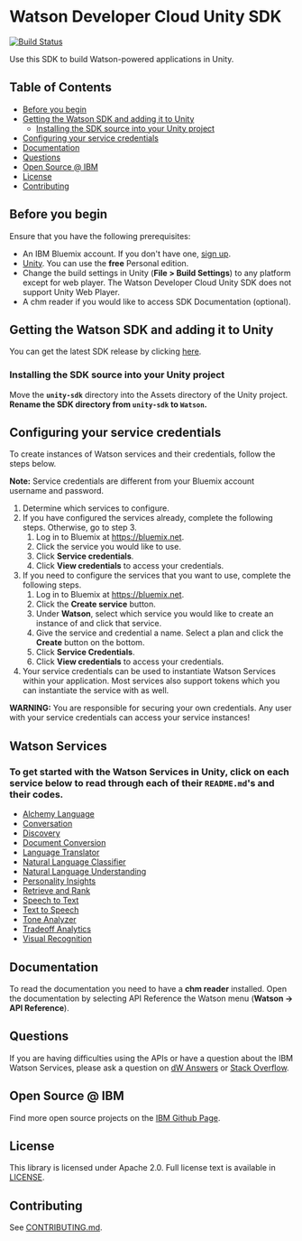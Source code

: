 # Watson Developer Cloud Unity SDK
[![Build Status](https://travis-ci.org/watson-developer-cloud/unity-sdk.svg?branch=develop)](https://travis-ci.org/watson-developer-cloud/unity-sdk)

Use this SDK to build Watson-powered applications in Unity.

## Table of Contents
* [Before you begin](#before-you-begin)
* [Getting the Watson SDK and adding it to Unity](#getting-the-watson-sdk-and-adding-it-to-unity)
  * [Installing the SDK source into your Unity project](#installing-the-sdk-source-into-your-unity-project)
* [Configuring your service credentials](#configuring-your-service-credentials)
* [Documentation](#documentation)
* [Questions](#questions)
* [Open Source @ IBM](#open-source--ibm)
* [License](#license)
* [Contributing](#contributing)

## Before you begin
Ensure that you have the following prerequisites:

* An IBM Bluemix account. If you don't have one, [sign up][bluemix_registration].
* [Unity][get_unity]. You can use the **free** Personal edition.
* Change the build settings in Unity (**File > Build Settings**) to any platform except for web player. The Watson Developer Cloud Unity SDK does not support Unity Web Player.
* A chm reader if you would like to access SDK Documentation (optional).

## Getting the Watson SDK and adding it to Unity
You can get the latest SDK release by clicking [here][latest_release].

### Installing the SDK source into your Unity project
Move the **`unity-sdk`** directory into the Assets directory of the Unity project. **Rename the SDK directory from `unity-sdk` to `Watson`.**

## Configuring your service credentials
To create instances of Watson services and their credentials, follow the steps below.

**Note:** Service credentials are different from your Bluemix account username and password.

1. Determine which services to configure.
1. If you have configured the services already, complete the following steps. Otherwise, go to step 3.
    1. Log in to Bluemix at https://bluemix.net.
    1. Click the service you would like to use.
    1. Click **Service credentials**.
    1. Click **View credentials** to access your credentials.
1. If you need to configure the services that you want to use, complete the following steps.
    1. Log in to Bluemix at https://bluemix.net.
    1. Click the **Create service** button.
    1. Under **Watson**, select which service you would like to create an instance of and click that service.
    1. Give the service and credential a name. Select a plan and click the **Create** button on the bottom.
    4. Click **Service Credentials**.
    5. Click **View credentials** to access your credentials.
1. Your service credentials can be used to instantiate Watson Services within your application. Most services also support tokens which you can instantiate the service with as well.

**WARNING:** You are responsible for securing your own credentials. Any user with your service credentials can access your service instances!

## Watson Services
### To get started with the Watson Services in Unity, click on each service below to read through each of their `README.md`'s and their codes.
* [Alchemy Language](/Scripts/Services/AlchemyAPI/v1)
* [Conversation](/Scripts/Services/Conversation/v1)
* [Discovery](/Scripts/Services/Discovery/v1)
* [Document Conversion](/Scripts/Services/DocumentConversion/v1)
* [Language Translator](/Scripts/Services/LanguageTranslator/v2)
* [Natural Language Classifier](/Scripts/Services/NaturalLanguageClassifier/v2)
* [Natural Language Understanding](/Scripts/Services/NaturalLanguageUnderstanding/v1)
* [Personality Insights](/Scripts/Services/PersonalityInsights/v3)
* [Retrieve and Rank](/Scripts/Services/RetrieveAndRank/v1)
* [Speech to Text](/Scripts/Services/SpeechToText/v1)
* [Text to Speech](/Scripts/Services/TextToSpeech/v1)
* [Tone Analyzer](/Scripts/Services/ToneAnalyzer/v3)
* [Tradeoff Analytics](/Scripts/Services/TradeoffAnalytics/v1)
* [Visual Recognition](/Scripts/Services/VisualRecognition/v3)

## Documentation
To read the documentation you need to have a **chm reader** installed. Open the documentation by selecting API Reference the Watson menu (**Watson -> API Reference**).

## Questions

If you are having difficulties using the APIs or have a question about the IBM Watson Services, please ask a question on
[dW Answers](https://developer.ibm.com/answers/questions/ask/?topics=watson)
or [Stack Overflow](http://stackoverflow.com/questions/ask?tags=ibm-watson).

## Open Source @ IBM
Find more open source projects on the [IBM Github Page](http://ibm.github.io/).

## License
This library is licensed under Apache 2.0. Full license text is available in [LICENSE](LICENSE).

## Contributing
See [CONTRIBUTING.md](.github/CONTRIBUTING.md).

[wdc]: http://www.ibm.com/watson/developercloud/
[wdc_unity_sdk]: https://github.com/watson-developer-cloud/unity-sdk
[latest_release]: https://github.com/watson-developer-cloud/unity-sdk/releases/latest
[bluemix_registration]: http://bluemix.net/registration
[get_unity]: https://unity3d.com/get-unity

[speech_to_text]: http://www.ibm.com/watson/developercloud/doc/speech-to-text/
[text_to_speech]: http://www.ibm.com/watson/developercloud/doc/text-to-speech/
[language_translator]: http://www.ibm.com/watson/developercloud/doc/language-translator/index.html
[dialog]: http://www.ibm.com/watson/developercloud/doc/dialog/
[natural_language_classifier]: http://www.ibm.com/watson/developercloud/doc/natural-language-classifier/index.html

[alchemy_language]: http://www.alchemyapi.com/products/alchemylanguage
[alchemyData_news]: http://www.ibm.com/watson/developercloud/alchemy-data-news.html
[sentiment_analysis]: http://www.alchemyapi.com/products/alchemylanguage/sentiment-analysis
[tone_analyzer]: http://www.ibm.com/watson/developercloud/doc/tone-analyzer/
[tradeoff_analytics]: http://www.ibm.com/watson/developercloud/doc/tradeoff-analytics/
[conversation]:http://www.ibm.com/watson/developercloud/doc/conversation/
[visual_recognition]: http://www.ibm.com/watson/developercloud/visual-recognition/api/v3/
[personality_insights]: http://www.ibm.com/watson/developercloud/personality-insights/api/v2/
[conversation_tooling]: https://www.ibmwatsonconversation.com
[retrieve_and_rank]: http://www.ibm.com/watson/developercloud/retrieve-and-rank/api/v1/
[discovery]: http://www.ibm.com/watson/developercloud/discovery/api/v1/
[document_conversion]: http://www.ibm.com/watson/developercloud/document-conversion/api/v1/
[expressive_ssml]: http://www.ibm.com/watson/developercloud/doc/text-to-speech/http.shtml#expressive
[ssml]: http://www.ibm.com/watson/developercloud/doc/text-to-speech/SSML.shtml
[discovery-query]: http://www.ibm.com/watson/developercloud/doc/discovery/using.shtml
[natural_language_understanding]: https://www.ibm.com/watson/developercloud/natural-language-understanding.html
[nlu_models]: https://www.ibm.com/watson/developercloud/doc/natural-language-understanding/customizing.html
[nlu_entities]: https://www.ibm.com/watson/developercloud/natural-language-understanding/api/v1/#entities
[nlu_relations]: https://www.ibm.com/watson/developercloud/natural-language-understanding/api/v1/#relations

[dialog_service]: http://www.ibm.com/watson/developercloud/doc/dialog/
[dialog_migration]: https://www.ibm.com/watson/developercloud/doc/conversation/migration.shtml
[conversation_service]: https://www.ibm.com/watson/developercloud/doc/conversation/
